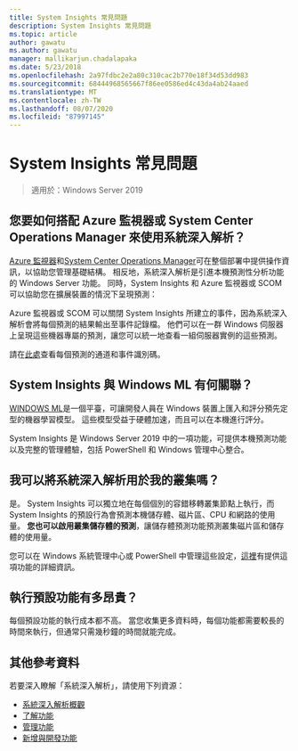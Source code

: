 ```yaml
---
title: System Insights 常見問題
description: System Insights 常見問題
ms.topic: article
author: gawatu
ms.author: gawatu
manager: mallikarjun.chadalapaka
ms.date: 5/23/2018
ms.openlocfilehash: 2a97fdbc2e2a80c310cac2b770e18f34d53dd983
ms.sourcegitcommit: 68444968565667f86ee0586ed4c43da4ab24aaed
ms.translationtype: MT
ms.contentlocale: zh-TW
ms.lasthandoff: 08/07/2020
ms.locfileid: "87997145"
---
```

# <a name="system-insights-faq"></a>System Insights 常見問題

>適用於：Windows Server 2019

## <a name="how-can-you-use-system-insights-with-azure-monitor-or-system-center-operations-manager"></a>您要如何搭配 Azure 監視器或 System Center Operations Manager 來使用系統深入解析？

[Azure 監視器](https://azure.microsoft.com/services/monitor/)和[System Center Operations Manager](/system-center/scom/welcome?view=sc-om-1807)可在整個部署中提供操作資訊，以協助您管理基礎結構。 相反地，系統深入解析是引進本機預測性分析功能的 Windows Server 功能。 同時，System Insights 和 Azure 監視器或 SCOM 可以協助您在擴展裝置的情況下呈現預測：

 Azure 監視器或 SCOM 可以關閉 System Insights 所建立的事件，因為系統深入解析會將每個預測的結果輸出至事件記錄檔。 他們可以在一群 Windows 伺服器上呈現這些機器專屬的預測，讓您可以統一地查看一組伺服器實例的這些預測。

 請在[此處](./managing-capabilities.md#retrieving-capability-results)查看每個預測的通道和事件識別碼。

## <a name="how-does-system-insights-relate-to-windows-ml"></a>System Insights 與 Windows ML 有何關聯？

[WINDOWS ML](/windows/uwp/machine-learning/)是一個平臺，可讓開發人員在 Windows 裝置上匯入和評分預先定型的機器學習模型。 這些模型受益于硬體加速，而且可以在本機進行評分。

System Insights 是 Windows Server 2019 中的一項功能，可提供本機預測功能以及完整的管理體驗，包括 PowerShell 和 Windows 管理中心整合。

## <a name="can-i-use-system-insights-for-my-cluster"></a>我可以將系統深入解析用於我的叢集嗎？

是。 System Insights 可以獨立地在每個個別的容錯移轉叢集節點上執行，而 System Insights 的預設行為會預測本機儲存體、磁片區、CPU 和網路的使用量。 **您也可以啟用叢集儲存體的預測**，讓儲存體預測功能預測叢集磁片區和儲存體的使用量。

您可以在 Windows 系統管理中心或 PowerShell 中管理這些設定，[這裡](https://blogs.technet.microsoft.com/filecab/2018/10/03/using-system-insights-to-forecast-clustered-storage-usage/)有提供這項功能的詳細資訊。


## <a name="how-expensive-is-it-to-run-the-default-capabilities"></a>執行預設功能有多昂貴？

每個預設功能的執行成本都不高。 當您收集更多資料時，每個功能都需要較長的時間來執行，但通常只需幾秒鐘的時間就能完成。

## <a name="additional-references"></a>其他參考資料
若要深入瞭解「系統深入解析」，請使用下列資源：

- [系統深入解析概觀](overview.md)
- [了解功能](understanding-capabilities.md)
- [管理功能](managing-capabilities.md)
- [新增與開發功能](adding-and-developing-capabilities.md)